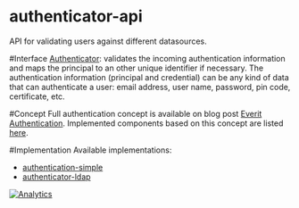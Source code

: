 authenticator-api
=================

API for validating users against different datasources.

#Interface
[Authenticator][3]: validates the incoming authentication information and maps 
the principal to an other unique identifier if necessary. The authentication 
information (principal and credential) can be any kind of data that can 
authenticate a user: email address, user name, password, pin code, certificate,
etc.

#Concept
Full authentication concept is available on blog post [Everit Authentication][1].
Implemented components based on this concept are listed [here][4].

#Implementation
Available implementations:
 - [authentication-simple][2]
 - [authenticator-ldap][5]

[![Analytics](https://ga-beacon.appspot.com/UA-15041869-4/everit-org/authenticator-api)](https://github.com/igrigorik/ga-beacon)

[1]: http://everitorg.wordpress.com/2014/07/31/everit-authentication/
[2]: https://github.com/everit-org/authentication-simple
[3]: http://attilakissit.wordpress.com/2014/07/09/everit-authentication/#authenticator
[4]: http://everitorg.wordpress.com/2014/07/31/everit-authentication-implemented-and-released-2/
[5]: https://github.com/everit-org/authenticator-ldap
